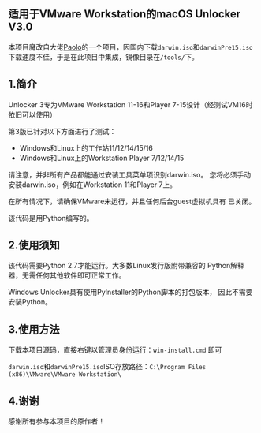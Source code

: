 适用于VMware Workstation的macOS Unlocker V3.0
-----------------------------------------

本项目魔改自大佬[Paolo](https://github.com/paolo-projects/unlocker/)的一个项目，因国内下载`darwin.iso`和`darwinPre15.iso`下载速度不佳，于是在此项目中集成，镜像目录在`/tools/`下。

## 1.简介

Unlocker 3专为VMware Workstation 11-16和Player 7-15设计（经测试VM16时依旧可以使用）

第3版已针对以下方面进行了测试：

* Windows和Linux上的工作站11/12/14/15/16
* Windows和Linux上的Workstation Player 7/12/14/15

请注意，并非所有产品都能通过安装工具菜单项识别darwin.iso。
您将必须手动安装darwin.iso，例如在Workstation 11和Player 7上。

在所有情况下，请确保VMware未运行，并且任何后台guest虚拟机具有
已关闭。

该代码是用Python编写的。

2.使用须知
----------------

该代码需要Python 2.7才能运行。大多数Linux发行版附带兼容的
Python解释器，无需任何其他软件即可正常工作。

Windows Unlocker具有使用PyInstaller的Python脚本的打包版本， 
因此不需要安装Python。

## 3.使用方法

下载本项目源码，直接右键以管理员身份运行：`win-install.cmd`  即可

`darwin.iso`和`darwinPre15.iso`ISO存放路径：`C:\Program Files (x86)\VMware\VMware Workstation\`

4.谢谢
---------

感谢所有参与本项目的原作者！